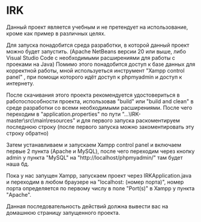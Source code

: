# IRK

Данный проект является учебным и не претендует на использование, кроме как пример в различных целях.

Для запуска понадобится среда разработки, в которой данный проект можно будет запустить. 
(Apache NetBeans версии 20 или выше, либо Visual Studio Code с необходимыми расширениями для работы с проеками на Java)
Помимо этого понадобится доступ к базе данных для корректной работы, мной используеться инструмент "Xampp control panel" , при помощи которого идёт доступ к phpmyadmin и доступ к интернету.

После скачивания этого проекта рекомендуется удостовериться в работоспособности проекта,
использовав "build" или "build and clean" в среде разработки со всеми необходимыми расширениями. 
После чего переходим в "application.properties" по пути "...\IRK-master\src\main\resources" и для первого запуска раскоментируем последнюю строку (после первого запуска можно закоментировать эту строку обратно)

Затем устанавливаем и запускаем Xampp control panel и включаем первые 2 пункта (Apache и MySQL), после чего переходим через кнопку admin у пункта "MySQL" на "http://localhost/phpmyadmin/" там будет наша бд.

Пока у нас запущен Xampp, запускаем проект через IRKApplication.java и переходим в любом браузере на "localhost: (номер порта)", номер порта определяется по первому числу в поле "Port(s)" в Xampp у пункта "Apache". 

Данная последовательность действий должна вывести вас на домашнюю страницу запущенного проекта.
